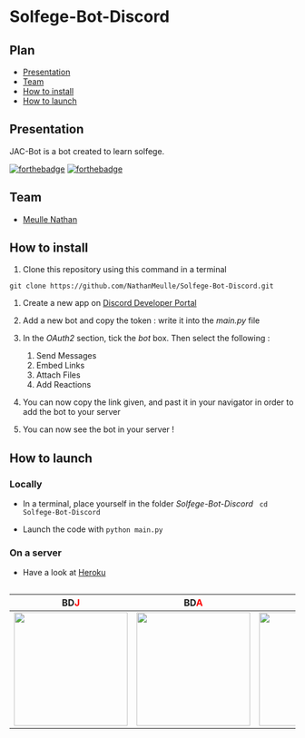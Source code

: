 # Solfege-Bot-Discord

## Plan
- [Presentation](#Presentation)
- [Team](#Team)
- [How to install](#How-to-install)
- [How to launch](#How-to-launch)


## Presentation
JAC-Bot is a bot created to learn solfege.

[![forthebadge](https://forthebadge.com/images/badges/made-with-python.svg)](https://forthebadge.com)
[![forthebadge](https://forthebadge.com/images/badges/built-with-love.svg)](https://forthebadge.com)

## Team
- [Meulle Nathan](https://github.com/NathanMeulle)

## How to install
1. Clone this repository using this command in a terminal
```
git clone https://github.com/NathanMeulle/Solfege-Bot-Discord.git
```
1. Create a new app on [Discord Developer Portal](https://discord.com/login?redirect_to=%2Fdevelopers%2Fapplications)

1. Add a new bot and copy the token : write it into the *main.py* file
1. In the _OAuth2_ section, tick the _bot_ box. Then select the following :
	1. Send Messages
	1. Embed Links
	1. Attach Files
	1. Add Reactions
1. You can now copy the link given, and past it in your navigator in order to add the bot to your server

1. You can now see the bot in your server !  

## How to launch
### Locally
- In a terminal, place yourself in the folder *Solfege-Bot-Discord*
``` cd Solfege-Bot-Discord```

- Launch the code with ```python main.py```

### On a server
- Have a look at [Heroku](https://www.heroku.com)

## 

| <span>BD</span><span style="color:red">J</span> | <span>BD</span><span style="color:red">A</span> | <span>BD</span><span style="color:red">C</span> |
| --- | --- | --- |
| <img src="https://github.com/NathanMeulle/Solfege-Bot-Discord/blob/main/images/bdj-logo.png" width="200"> | <img src="https://github.com/NathanMeulle/Solfege-Bot-Discord/blob/main/images/Logo_BDA_Polytech_Nice_Sophia_VERT%20copie.png" width="200"> | <img src="https://github.com/NathanMeulle/Solfege-Bot-Discord/blob/main/images/coddy-python.png" width="200"> |

